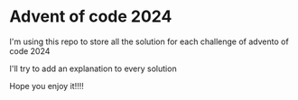# Advent of code 2024

I'm using this repo to store all the solution for each challenge of advento of code 2024

I'll try to add an explanation to every solution

Hope you enjoy it!!!!
